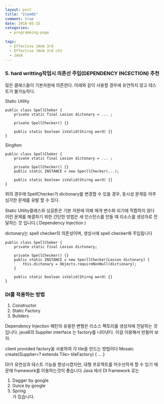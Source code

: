 ```yaml
---
layout: post
title: "Item05"
comment: true
date: 2018-05-15
categories:
  - programming-page
  
tags:
  - Effective JAVA 3rd
  - Effective JAVA 3rd ch2
  - JAVA
---
```


### 5. hard writting작업시 의존선 주입(DEPENDENCY INCECTION) 추천

많은 클래스들이 기본자원에 의존한다. 아래와 같이 사용할 경우에 유연하지 않고 테스트가 불가능하다.

Static Utility 
```
public class SpellCheker {
    private static final Lexion dictonary = ... ;
    
    private SpellChecker() {}
    
    public static boolean isValid(Stirng word) {}
}
```

Singlton
```
public class SpellCheker {
    private static final Lexion dictonary = ... ;
    
    private SpellChecker() {}
    public static INSTANCE = new SpecllChecker(...);
    
    public static boolean isValid(Stirng word) {}
}
```

위의 경우에 SpellChecker가 dictionary를 변경할 수 있을 경우, 동시성 문제등 아주 심각한 문제를 유발 할 수 있다.

Static Utility클래스와 싱글톤은 기본 자원에 의해 매개 변수화 되기에 적합하지 않다 
이런 문제를 해결하기 위한 간단한 방법은 새 인스턴스를 만들 때 리소스를 생성자로 전달하는 것 입니다.( Dependency Injection )

dictonary는 spell checker의 의존성이며, 생성시에 spell checker에 주입됩니다 

```
public class SpellCheker {
    private static final Lexion dictonary;
    
    private SpellChecker() {}
    public static INSTANCE = new SpecllChecker(Lexion dictonary) {
        this.dictonary = Objects.requireNonNull(dictionary);
    }
    
    public static boolean isValid(Stirng word) {}
}
```

### DI를 적용하는 방법 
  1. Constructor
  2. Static Factory
  3. Builders


Dependency Injection 패턴의 유용한 변형은 리소스 팩토리를 생성자에 전달하는 것입니다.
java8의 Supplier<T> interface 는 factory를 나타낸다. 이걸 이용해서 만들어 보자.

client provided factory을 사용하여 각 tile을 만드는 방법이다 
Mosaic create(Supplier<? extends Tile> tileFactory) { ... }



DI가 유연성과 테스트 기능을 향상시켰지만, 대형 프로젝트를 어수선하게 할 수 있기 때문에 framework를 이용하는것이 좋습니다 
Java 에서 DI framework 로는

  1. Dagger by google
  2. Guice by google
  3. Spring  
가 있습니다.

